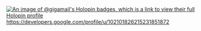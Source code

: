 [![An image of @gigamail's Holopin badges, which is a link to view their full Holopin profile](https://holopin.me/gigamail)](https://holopin.io/@gigamail)
https://developers.google.com/profile/u/102101826215231851872
